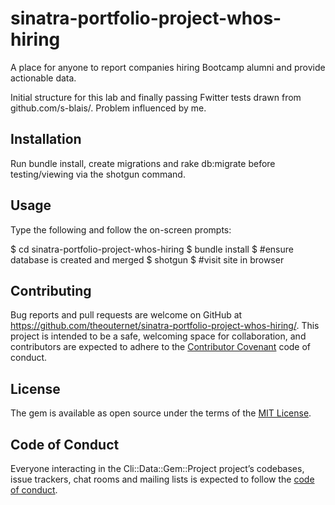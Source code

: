 # sinatra-portfolio-project-whos-hiring

A place for anyone to report companies hiring Bootcamp alumni and provide actionable data.

Initial structure for this lab and finally passing Fwitter tests drawn from github.com/s-blais/. Problem influenced by me.

## Installation

Run bundle install, create migrations and rake db:migrate before testing/viewing via the shotgun command.

## Usage

Type the following and follow the on-screen prompts: 

$ cd sinatra-portfolio-project-whos-hiring
$ bundle install
$ #ensure database is created and merged
$ shotgun
$ #visit site in browser

## Contributing

Bug reports and pull requests are welcome on GitHub at https://github.com/theouternet/sinatra-portfolio-project-whos-hiring/. This project is intended to be a safe, welcoming space for collaboration, and contributors are expected to adhere to the [Contributor Covenant](http://contributor-covenant.org) code of conduct.

## License

The gem is available as open source under the terms of the [MIT License](https://opensource.org/licenses/MIT).

## Code of Conduct

Everyone interacting in the Cli::Data::Gem::Project project’s codebases, issue trackers, chat rooms and mailing lists is expected to follow the [code of conduct](https://github.com/'victorious-proxy-8789'/cli-data-gem-project/blob/master/CODE_OF_CONDUCT.md).
